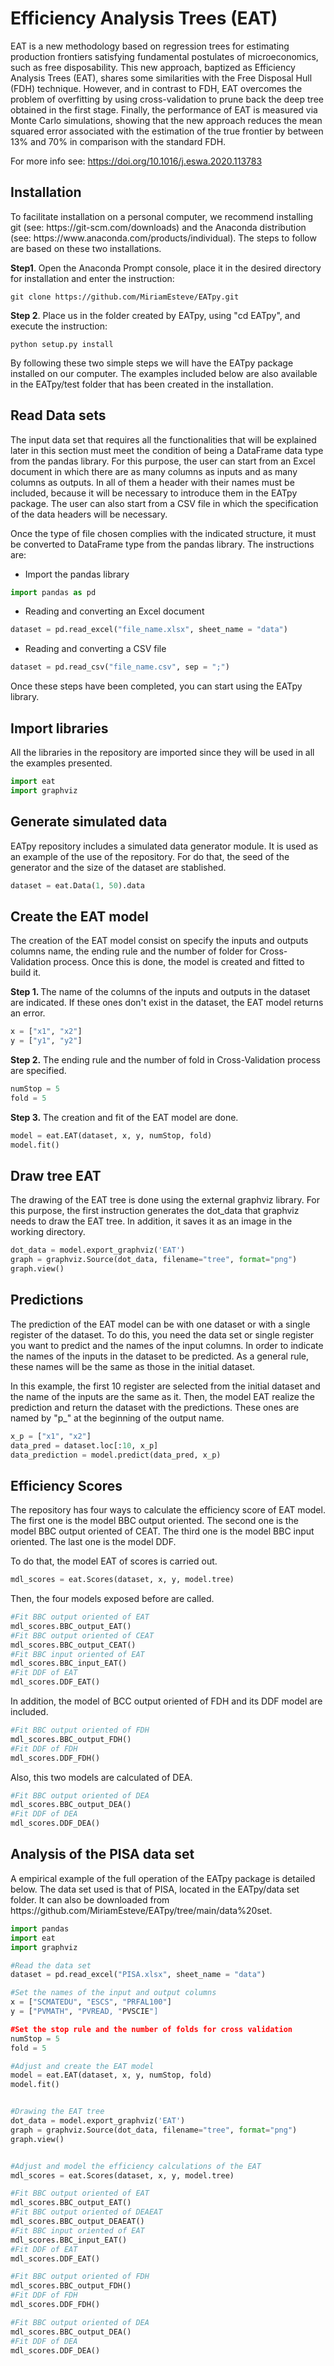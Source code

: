 <h1><strong>Efficiency Analysis Trees (EAT)</strong></h1>

<p style="justify">EAT is a new methodology based on regression trees for estimating production frontiers satisfying fundamental postulates of microeconomics, such as free disposability. This new approach, baptized as Efficiency Analysis Trees (EAT), shares some similarities with the Free Disposal Hull (FDH) technique. However, and in contrast to FDH, EAT overcomes the problem of overfitting by using cross-validation to prune back the deep tree obtained in the first stage. Finally, the performance of EAT is measured via Monte Carlo simulations, showing that the new approach reduces the mean squared error associated with the estimation of the true frontier by between 13% and 70% in comparison with the standard FDH.</p>

For more info see: https://doi.org/10.1016/j.eswa.2020.113783

<h2>Installation</h2>
<p>To facilitate installation on a personal computer, we recommend installing git (see: https://git-scm.com/downloads) and the Anaconda distribution (see: https://www.anaconda.com/products/individual). The steps to follow are based on these two installations.</p>

<b>Step1</b>. Open the Anaconda Prompt console, place it in the desired directory for installation and enter the instruction: 
```
git clone https://github.com/MiriamEsteve/EATpy.git
```

<b>Step 2</b>. Place us in the folder created by EATpy, using "cd EATpy", and execute the instruction:
```
python setup.py install
```
<p>By following these two simple steps we will have the EATpy package installed on our computer. The examples included below are also available in the EATpy/test folder that has been created in the installation.</p>

<h2>Read Data sets</h2>
<p>The input data set that requires all the functionalities that will be explained later in this section must meet the condition of being a DataFrame data type from the pandas library. For this purpose, the user can start from an Excel document in which there are as many columns as inputs and as many columns as outputs. In all of them a header with their names must be included, because it will be necessary to introduce them in the EATpy package. The user can also start from a CSV file in which the specification of the data headers will be necessary.</p>

<p>Once the type of file chosen complies with the indicated structure, it must be converted to DataFrame type from the pandas library. The instructions are:</p>

- Import the pandas library
```python
import pandas as pd
```

- Reading and converting an Excel document
```python
dataset = pd.read_excel("file_name.xlsx", sheet_name = "data")
```

- Reading and converting a CSV file
```python
dataset = pd.read_csv("file_name.csv", sep = ";")
```

<p>Once these steps have been completed, you can start using the EATpy library.</p>

<h2>Import libraries</h2>
<p>All the libraries in the repository are imported since they will be used in all the examples presented.</p>

```python
import eat
import graphviz
```

<h2>Generate simulated data </h2>
<p>EATpy repository includes a simulated data generator module. It is used as an example of the use of the repository. For do that, the seed of the generator and the size of the dataset are stablished.</p>

```python
dataset = eat.Data(1, 50).data
```
<h2>Create the EAT model</h2>
<p>The creation of the EAT model consist on specify the inputs and outputs columns name, the ending rule and the number of folder for Cross-Validation process. Once this is done, the model is created and fitted to build it.</p>

<b>Step 1. </b> The name of the columns of the inputs and outputs in the dataset are indicated. If these ones don't exist in the dataset, the EAT model returns an error. 
```python
x = ["x1", "x2"]
y = ["y1", "y2"]
```

<b>Step 2.</b> The ending rule and the number of fold in Cross-Validation process are specified.
```python
numStop = 5
fold = 5
```
<b>Step 3.</b> The creation and fit of the EAT model are done.
```python
model = eat.EAT(dataset, x, y, numStop, fold)
model.fit()
```

<h2>Draw tree EAT</h2>
<p>The drawing of the EAT tree is done using the external graphviz library. For this purpose, the first instruction generates the dot_data that graphviz needs to draw the EAT tree. In addition, it saves it as an image in the working directory.</p>

```python
dot_data = model.export_graphviz('EAT')
graph = graphviz.Source(dot_data, filename="tree", format="png")
graph.view()
```

<h2>Predictions</h2>
<p>The prediction of the EAT model can be with one dataset or with a single register of the dataset. To do this, you need the data set or single register you want to predict and the names of the input columns. In order to indicate the names of the inputs in the dataset to be predicted. As a general rule, these names will be the same as those in the initial dataset.</p>
<p>In this example, the first 10 register are selected from the initial dataset and the name of the inputs are the same as it. Then, the model EAT realize the prediction and return the dataset with the predictions. These ones are named by "p_" at the beginning of the output name.</p>

```python
x_p = ["x1", "x2"]
data_pred = dataset.loc[:10, x_p]
data_prediction = model.predict(data_pred, x_p)
```

<h2>Efficiency Scores</h2>
<p>The repository has four ways to calculate the efficiency score of EAT model. The first one is the model BBC output oriented. The second one is the model BBC output oriented of CEAT. The third one is the model BBC input oriented. The last one is the model DDF.</p>
<p>To do that, the model EAT of scores is carried out.</p>

```python
mdl_scores = eat.Scores(dataset, x, y, model.tree)
```

<p>Then, the four models exposed before are called.</p>

```python
#Fit BBC output oriented of EAT
mdl_scores.BBC_output_EAT()
#Fit BBC output oriented of CEAT
mdl_scores.BBC_output_CEAT()
#Fit BBC input oriented of EAT
mdl_scores.BBC_input_EAT()
#Fit DDF of EAT
mdl_scores.DDF_EAT()
```

<p>In addition, the model of BCC output oriented of FDH and its DDF model are included.</p>

```python
#Fit BBC output oriented of FDH
mdl_scores.BBC_output_FDH()
#Fit DDF of FDH
mdl_scores.DDF_FDH()
```

<p>Also, this two models are calculated of DEA.</p>

```python
#Fit BBC output oriented of DEA
mdl_scores.BBC_output_DEA()
#Fit DDF of DEA
mdl_scores.DDF_DEA()
```

<h2>Analysis of the PISA data set</h2>
<p>A empirical example of the full operation of the EATpy package is detailed below. The data set used is that of PISA, located in the EATpy/data set folder. It can also be downloaded from https://github.com/MiriamEsteve/EATpy/tree/main/data%20set.</p>

```python
import pandas
import eat
import graphviz

#Read the data set
dataset = pd.read_excel("PISA.xlsx", sheet_name = "data")

#Set the names of the input and output columns
x = ["SCMATEDU", "ESCS", "PRFAL100"]
y = ["PVMATH", "PVREAD, "PVSCIE"]

#Set the stop rule and the number of folds for cross validation
numStop = 5
fold = 5

#Adjust and create the EAT model
model = eat.EAT(dataset, x, y, numStop, fold)
model.fit()


#Drawing the EAT tree
dot_data = model.export_graphviz('EAT')
graph = graphviz.Source(dot_data, filename="tree", format="png")
graph.view()


#Adjust and model the efficiency calculations of the EAT
mdl_scores = eat.Scores(dataset, x, y, model.tree)

#Fit BBC output oriented of EAT
mdl_scores.BBC_output_EAT()
#Fit BBC output oriented of DEAEAT
mdl_scores.BBC_output_DEAEAT()
#Fit BBC input oriented of EAT
mdl_scores.BBC_input_EAT()
#Fit DDF of EAT
mdl_scores.DDF_EAT()

#Fit BBC output oriented of FDH
mdl_scores.BBC_output_FDH()
#Fit DDF of FDH
mdl_scores.DDF_FDH()

#Fit BBC output oriented of DEA
mdl_scores.BBC_output_DEA()
#Fit DDF of DEA
mdl_scores.DDF_DEA()
```
